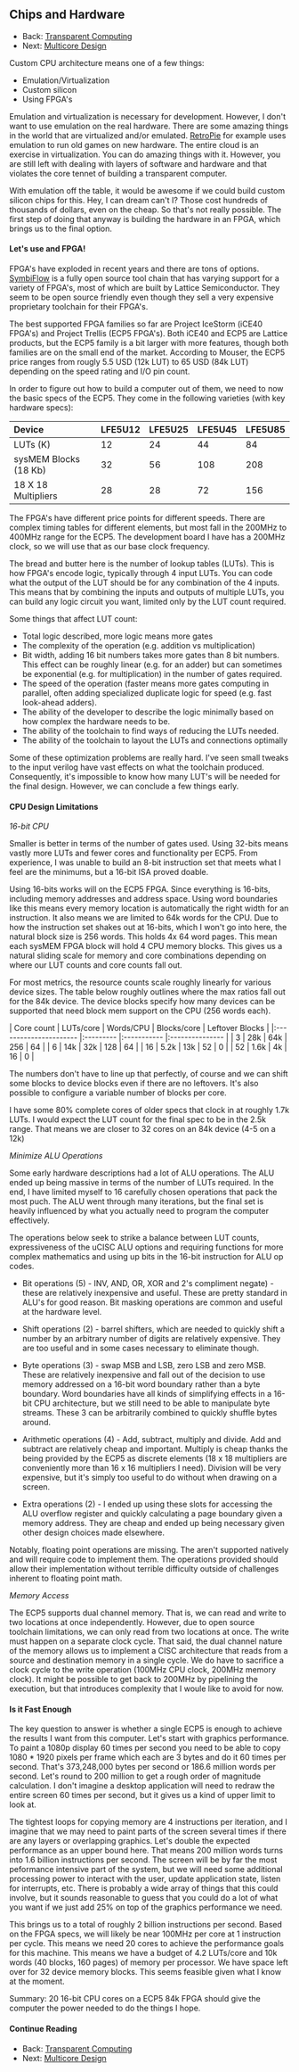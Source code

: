 ## Chips and Hardware

* Back: [Transparent Computing](03_Transparent_Computing.md)
* Next: [Multicore Design](05_Multicore_Design.md)

Custom CPU architecture means one of a few things:

* Emulation/Virtualization
* Custom silicon
* Using FPGA's

Emulation and virtualization is necessary for development. However, I don't want to
use emulation on the real hardware. There are some amazing things in the world that
are virtualized and/or emulated. [RetroPie](https://retropie.org.uk/) for example
uses emulation to run old games on new hardware. The entire cloud is an exercise in
virtualization. You can do amazing things with it. However, you are still left with
dealing with layers of software and hardware and that violates the core tennet of
building a transparent computer.

With emulation off the table, it would be awesome if we could build custom silicon
chips for this. Hey, I can dream can't I? Those cost hundreds of thousands of
dollars, even on the cheap. So that's not really possible. The first step of doing
that anyway is building the hardware in an FPGA, which brings us to the final option.

#### Let's use and FPGA!

FPGA's have exploded in recent years and there are tons of options.
[SymbiFlow](https://symbiflow.github.io/) is a fully open source tool chain that has
varying support for a variety of FPGA's, most of which are built by Lattice
Semiconductor. They seem to be open source friendly even though they sell a very
expensive proprietary toolchain for their FPGA's.

The best supported FPGA families so far are Project IceStorm (iCE40 FPGA's) and
Project Trellis (ECP5 FPGA's). Both iCE40 and ECP5 are Lattice products, but the ECP5
family is a bit larger with more features, though both families are on the small end
of the market. According to Mouser, the ECP5 price ranges from rougly 5.5 USD (12k
LUT) to 65 USD (84k LUT) depending on the speed rating and I/O pin count.

In order to figure out how to build a computer out of them, we need to now the basic
specs of the ECP5. They come in the following varieties (with key hardware specs):

| Device                | LFE5U12 | LFE5U25 | LFE5U45 | LFE5U85 |
|:--------------------- |:------- |:------- |:------- |:------- |
| LUTs (K)              | 12      | 24      | 44      | 84      |
| sysMEM Blocks (18 Kb) | 32      | 56      | 108     | 208     |
| 18 X 18 Multipliers   | 28      | 28      | 72      | 156     |

The FPGA's have different price points for different speeds. There are complex
timing tables for different elements, but most fall in the 200MHz to 400MHz range
for the ECP5. The development board I have has a 200MHz clock, so we will use that
as our base clock frequency.

The bread and butter here is the number of lookup tables (LUTs). This is how FPGA's
encode logic, typically through 4 input LUTs. You can code what the output of the LUT
should be for any combination of the 4 inputs. This means that by combining the
inputs and outputs of multiple LUTs, you can build any logic circuit you want,
limited only by the LUT count required.

Some things that affect LUT count:

* Total logic described, more logic means more gates
* The complexity of the operation (e.g. addition vs multiplication)
* Bit width, adding 16 bit numbers takes more gates than 8 bit numbers. This effect
can be roughly linear (e.g. for an adder) but can sometimes be exponential (e.g. for
multiplication) in the number of gates required.
* The speed of the operation (faster means more gates computing in parallel, often
adding specialized duplicate logic for speed (e.g. fast look-ahead adders).
* The ability of the developer to describe the logic minimally based on how complex
the hardware needs to be.
* The ability of the toolchain to find ways of reducing the LUTs needed.
* The ability of the toolchain to layout the LUTs and connections optimally

Some of these optimization problems are really hard. I've seen small tweaks to the
input verilog have vast effects on what the toolchain produced. Consequently, it's
impossible to know how many LUT's will be needed for the final design. However, we
can conclude a few things early.

#### CPU Design Limitations

*16-bit CPU*

Smaller is better in terms of the number of gates used. Using 32-bits means vastly
more LUTs and fewer cores and functionality per ECP5. From experience, I was unable
to build an 8-bit instruction set that meets what I feel are the minimums, but a
16-bit ISA proved doable.

Using 16-bits works will on the ECP5 FPGA. Since everything is 16-bits, including
memory addresses and address space. Using word boundaries like this means every
memory location is automatically the right width for an instruction. It also means
we are limited to 64k words for the CPU. Due to how the instruction set shakes out
at 16-bits, which I won't go into here, the natural block size is 256 words. This
holds 4x 64 word pages. This mean each sysMEM FPGA block will hold 4 CPU memory
blocks. This gives us a natural sliding scale for memory and core combinations
depending on where our LUT counts and core counts fall out.

For most metrics, the resource counts scale roughly linearly for various device
sizes. The table below roughly outlines where the max ratios fall out for the
84k device. The device blocks specify how many devices can be supported that need
block mem support on the CPU (256 words each).

| Core count | LUTs/core | Words/CPU | Blocks/core | Leftover Blocks |
|:---------------------- |:--------- |:----------- |:--------------- |
| 3          | 28k       | 64k       | 256         | 64              |
| 6          | 14k       | 32k       | 128         | 64              |
| 16         | 5.2k      | 13k       | 52          | 0               |
| 52         | 1.6k      | 4k        | 16          | 0               |

The numbers don't have to line up that perfectly, of course and we can shift some
blocks to device blocks even if there are no leftovers. It's also possible to
configure a variable number of blocks per core.

I have some 80% complete cores of older specs that clock in at roughly 1.7k LUTs. I
would expect the LUT count for the final spec to be in the 2.5k range. That means we
are closer to 32 cores on an 84k device (4-5 on a 12k)

*Minimize ALU Operations*

Some early hardware descriptions had a lot of ALU operations. The ALU ended up being
massive in terms of the number of LUTs required. In the end, I have limited myself
to 16 carefully chosen operations that pack the most puch. The ALU went through many
iterations, but the final set is heavily influenced by what you actually need to
program the computer effectively.

The operations below seek to strike a balance between LUT counts, expressiveness of
the uCISC ALU options and requiring functions for more complex mathematics and
using up bits in the 16-bit instruction for ALU op codes.

* Bit operations (5) - INV, AND, OR, XOR and 2's compliment negate) - these are
relatively inexpensive and useful. These are pretty standard in ALU's for good
reason. Bit masking operations are common and useful at the hardware level.

* Shift operations (2) - barrel shifters, which are needed to quickly shift a number
by an arbitrary number of digits are relatively expensive. They are too useful and in
some cases necessary to eliminate though.

* Byte operations (3) - swap MSB and LSB, zero LSB and zero MSB. These are relatively
inexpensive and fall out of the decision to use memory addressed on a 16-bit word
boundary rather than a byte boundary. Word boundaries have all kinds of simplifying
effects in a 16-bit CPU architecture, but we still need to be able to manipulate
byte streams. These 3 can be arbitrarily combined to quickly shuffle bytes around.

* Arithmetic operations (4) - Add, subtract, multiply and divide. Add and subtract
are relatively cheap and important. Multiply is cheap thanks the being provided by
the ECP5 as discrete elements (18 x 18 multipliers are conveniently more than
16 x 16 multipliers I need). Division will be very expensive, but it's simply too
useful to do without when drawing on a screen.

* Extra operations (2) - I ended up using these slots for accessing the ALU overflow
register and quickly calculating a page boundary given a memory address. They are
cheap and ended up being necessary given other design choices made elsewhere.

Notably, floating point operations are missing. The aren't supported natively and
will require code to implement them. The operations provided should allow their
implementation without terrible difficulty outside of challenges inherent to floating
point math.

*Memory Access*

The ECP5 supports dual channel memory. That is, we can read and write to two
locations at once independently. However, due to open source toolchain limitations,
we can only read from two locations at once. The write must happen on a separate
clock cycle. That said, the dual channel nature of the memory allows us to implement
a CISC architecture that reads from a source and destination memory in a single
cycle. We do have to sacrifice a clock cycle to the write operation (100MHz CPU
clock, 200MHz memory clock). It might be possible to get back to 200MHz by
pipelining the execution, but that introduces complexity that I woule like to avoid
for now.

#### Is it Fast Enough

The key question to answer is whether a single ECP5 is enough to achieve the results
I want from this computer. Let's start with graphics performance. To paint a 1080p
display 60 times per second you need to be able to copy 1080 * 1920 pixels per frame
which each are 3 bytes and do it 60 times per second. That's 373,248,000 bytes per
second or 186.6 million words per second. Let's round to 200 million to get a rough
order of magnitude calculation. I don't imagine a desktop application will need to
redraw the entire screen 60 times per second, but it gives us a kind of upper limit
to look at.

The tightest loops for copying memory are 4 instructions per iteration, and I
imagine that we may need to paint parts of the screen several times if there are any
layers or overlapping graphics. Let's double the expected performance as an upper
bound here. That means 200 million words turns into 1.6 billion instructions per
second. The screen will be by far the most peformance intensive part of the system,
but we will need some additional processing power to interact with the user, update
application state, listen for interrupts, etc. There is probably a wide array of
things that this could involve, but it sounds reasonable to guess that you could do
a lot of what you want if we just add 25% on top of the graphics performance we need.

This brings us to a total of roughly 2 billion instructions per second. Based on the
FPGA specs, we will likely be near 100MHz per core at 1 instruction per cycle. This
means we need 20 cores to achieve the performance goals for this machine. This means
we have a budget of 4.2 LUTs/core and 10k words (40 blocks, 160 pages) of memory
per processor. We have space left over for 32 device memory blocks. This seems
feasible given what I know at the moment.

Summary: 20 16-bit CPU cores on a ECP5 84k FPGA should give the computer the power
needed to do the things I hope.

#### Continue Reading

* Back: [Transparent Computing](03_Transparent_Computing.md)
* Next: [Multicore Design](05_Multicore_Design.md)

